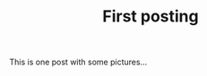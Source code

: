 ﻿---
title: "First posting"
categories:
  - Webtoon
tags:
  - funny
  - love
  - stress
layout: single
image_path: assests/webtoons/image/illust.jpeg

---

This is one post with some pictures...
